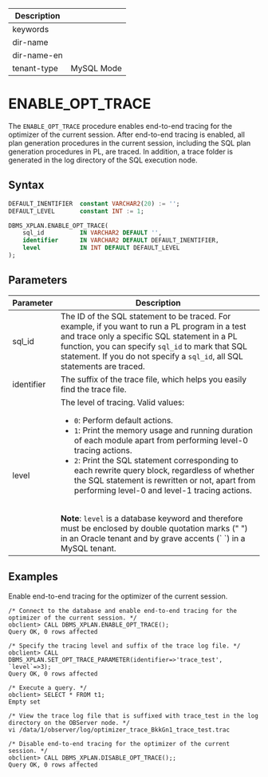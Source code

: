 | Description   |                 |
|---------------|-----------------|
| keywords      |                 |
| dir-name      |                 |
| dir-name-en   |                 |
| tenant-type   | MySQL Mode      |

# ENABLE_OPT_TRACE


The `ENABLE_OPT_TRACE` procedure enables end-to-end tracing for the optimizer of the current session. After end-to-end tracing is enabled, all plan generation procedures in the current session, including the SQL plan generation procedures in PL, are traced. In addition, a trace folder is generated in the log directory of the SQL execution node.

## Syntax

```sql
DEFAULT_INENTIFIER  constant VARCHAR2(20) := '';
DEFAULT_LEVEL       constant INT := 1;

DBMS_XPLAN.ENABLE_OPT_TRACE(
    sql_id          IN VARCHAR2 DEFAULT '',
    identifier      IN VARCHAR2 DEFAULT DEFAULT_INENTIFIER,
    level           IN INT DEFAULT DEFAULT_LEVEL
);
```

## Parameters

| Parameter | Description |
| --- | --- |
| sql_id | The ID of the SQL statement to be traced. For example, if you want to run a PL program in a test and trace only a specific SQL statement in a PL function, you can specify `sql_id` to mark that SQL statement. If you do not specify a `sql_id`, all SQL statements are traced.  |
| identifier | The suffix of the trace file, which helps you easily find the trace file.  |
| level | The level of tracing. Valid values:<ul> <li> `0`: Perform default actions. </li> <li> `1`: Print the memory usage and running duration of each module apart from performing level-0 tracing actions. </li> <li> `2`: Print the SQL statement corresponding to each rewrite query block, regardless of whether the SQL statement is rewritten or not, apart from performing level-0 and level-1 tracing actions. </li></ul> <br> **Note**: `level` is a database keyword and therefore must be enclosed by double quotation marks (" ") in an Oracle tenant and by grave accents (\` \`) in a MySQL tenant.  |

## Examples

Enable end-to-end tracing for the optimizer of the current session.

```shell
/* Connect to the database and enable end-to-end tracing for the optimizer of the current session. */
obclient> CALL DBMS_XPLAN.ENABLE_OPT_TRACE();
Query OK, 0 rows affected

/* Specify the tracing level and suffix of the trace log file. */
obclient> CALL DBMS_XPLAN.SET_OPT_TRACE_PARAMETER(identifier=>'trace_test', `level`=>3);
Query OK, 0 rows affected

/* Execute a query. */
obclient> SELECT * FROM t1;
Empty set

/* View the trace log file that is suffixed with trace_test in the log directory on the OBServer node. */
vi /data/1/observer/log/optimizer_trace_BkkGn1_trace_test.trac

/* Disable end-to-end tracing for the optimizer of the current session. */
obclient> CALL DBMS_XPLAN.DISABLE_OPT_TRACE();;
Query OK, 0 rows affected
```
